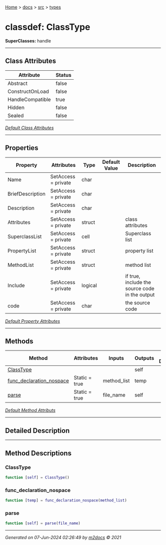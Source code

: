[Home](../../index.md) > [docs](../../docs_index.md) > [src](../src_index.md) > [types](types_index.md)  


# classdef: ClassType

**SuperClasses:** handle



 ***

## Class Attributes

| Attribute         | Status   | 
| ----------------- | -------- | 
| Abstract | false | 
| ConstructOnLoad | false | 
| HandleCompatible | true | 
| Hidden | false | 
| Sealed | false | 


[*Default Class Attributes*](https://www.mathworks.com/help/matlab/matlab_oop/class-attributes.html)

 ***

## Properties

| Property | Attributes  | Type | Default Value | Description |
| -------- | ----------- | ---- | ------------- | ----------- |
| Name | SetAccess = private | char |  |  |
| BriefDescription | SetAccess = private | char |  |  |
| Description | SetAccess = private | char |  |  |
| Attributes | SetAccess = private | struct |  | class attributes |
| SuperclassList | SetAccess = private | cell |  | Superclass list |
| PropertyList | SetAccess = private | struct |  | property list |
| MethodList | SetAccess = private | struct |  | method list |
| Include | SetAccess = private | logical |  | if true, include the source code in the output |
| code | SetAccess = private | char |  | the source code |

[*Default Property Attributes*](https://www.mathworks.com/help/matlab/matlab_oop/property-attributes.html)

 ***

## Methods

| Method | Attributes | Inputs | Outputs | Brief Description |
| ------ | ---------- | ------ | ------- | ----------------- |
| [ClassType](#classtype) |   |  | self |  |
| [func_declaration_nospace](#func_declaration_nospace) | Static = true | method_list | temp |  |
| [parse](#parse) | Static = true | file_name | self |  |


[*Default Method Attributs*](https://www.mathworks.com/help/matlab/matlab_oop/method-attributes.html)

 ***

## Detailed Description



 ***

## Method Descriptions

 ### ClassType

```matlab
function [self] = ClassType()
```

 ### func_declaration_nospace

```matlab
function [temp] = func_declaration_nospace(method_list)
```

 ### parse

```matlab
function [self] = parse(file_name)
```




***

*Generated on 07-Jun-2024 02:26:49 by [m2docs](https://github.com/crgnam-research/m2docs) © 2021*
